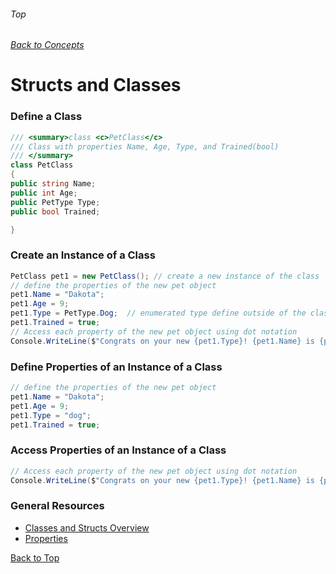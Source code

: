 ###### Top
###### [Back to Concepts](./README.md)
# Structs and Classes

### Define a Class
```c#
/// <summary>class <c>PetClass</c>
/// Class with properties Name, Age, Type, and Trained(bool)
/// </summary>
class PetClass  
{
public string Name;
public int Age;
public PetType Type;
public bool Trained;

}
```
### Create an Instance of a Class
```c#
PetClass pet1 = new PetClass(); // create a new instance of the class
// define the properties of the new pet object
pet1.Name = "Dakota";
pet1.Age = 9;
pet1.Type = PetType.Dog;  // enumerated type define outside of the class
pet1.Trained = true;
// Access each property of the new pet object using dot notation
Console.WriteLine($"Congrats on your new {pet1.Type}! {pet1.Name} is {pet1.Age} years old. It is {pet1.Trained} that they are trained.");
```
### Define Properties of an Instance of a Class
```c#
// define the properties of the new pet object
pet1.Name = "Dakota";
pet1.Age = 9;
pet1.Type = "dog";  
pet1.Trained = true;
```
### Access Properties of an Instance of a Class
```c#
// Access each property of the new pet object using dot notation
Console.WriteLine($"Congrats on your new {pet1.Type}! {pet1.Name} is {pet1.Age} years old. It is {pet1.Trained} that they are trained.");
```

### General Resources 
- [Classes and Structs Overview](https://docs.microsoft.com/en-us/dotnet/csharp/programming-guide/classes-and-structs/)
- [Properties](https://codeasy.net/lesson/properties)

[Back to Top](#Top)
